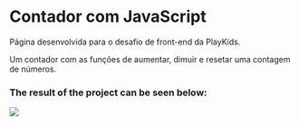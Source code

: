 # Contador com JavaScript

Página desenvolvida para o desafio de front-end da PlayKids. 

Um contador com as funções de aumentar, dimuir e resetar uma contagem de números.

### The result of the project can be seen below:

![](https://ibb.co/GP6bjFG.jpg)
